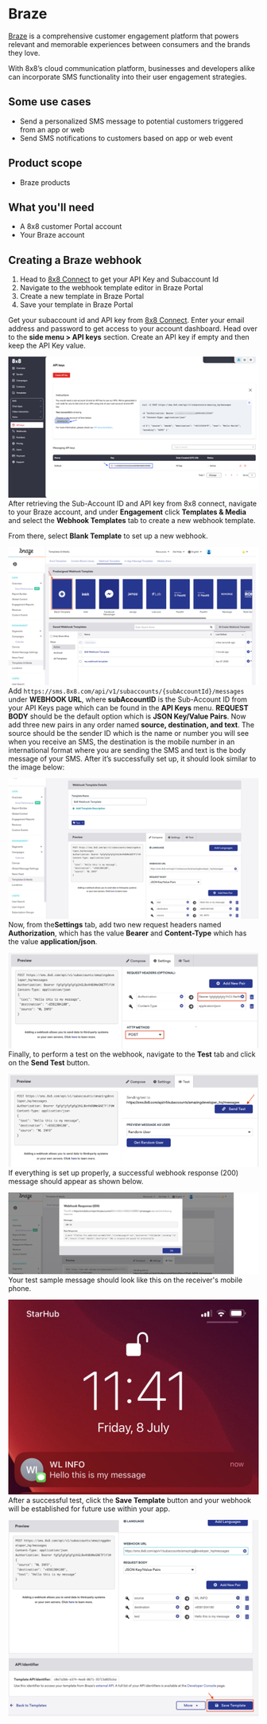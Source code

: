# Braze

[Braze](https://www.braze.com/) is a comprehensive customer engagement platform that powers relevant and memorable experiences between consumers and the brands they love.

With 8x8’s cloud communication platform, businesses and developers alike can incorporate SMS functionality into their user engagement strategies.

## Some use cases

* Send a personalized SMS message to potential customers triggered from an app or web
* Send SMS notifications to customers based on app or web event

## Product scope

* Braze products

## What you'll need

* A 8x8 customer Portal account
* Your Braze account

## Creating a Braze webhook

1. Head to [8x8 Connect](https://connect.8x8.com) to get your API Key and Subaccount Id
2. Navigate to the webhook template editor in Braze Portal
3. Create a new template in Braze Portal
4. Save your template in Braze Portal


Get your subaccount id and API key from [8x8 Connect](https://connect.8x8.com). Enter your email address and password to get access to your account dashboard. Head over to the **side menu > API keys** section. Create an API key if empty and then keep the API Key value.  

  

![1684](../images/1c05451-connect.8x8.com-2022.07.08.png "connect.8x8.com-2022.07.08.png")
After retrieving the Sub-Account ID and API key from 8x8 connect, navigate to your Braze account, and under **Engagement** click **Templates & Media** and select the **Webhook Templates** tab to create a new webhook template.  

From there, select **Blank Template** to set up a new webhook.  

  

![1508](../images/47663f7-template.png "template.png")
Add `https://sms.8x8.com/api/v1/subaccounts/{subAccountId}/messages` under **WEBHOOK URL**, where **subAccountID** is the Sub-Account ID from your API Keys page which can be found in the **API Keys** menu. **REQUEST BODY** should be the default option which is **JSON Key/Value Pairs**. Now add three new pairs in any order named **source, destination, and text**. The source should be the sender ID which is the name or number you will see when you receive an SMS, the destination is the mobile number in an international format where you are sending the SMS and text is the body message of your SMS. After it’s successfully set up, it should look similar to the image below:  

  

![1463](../images/f5c02f5-braze_template_.png "braze template .png")
Now, from the​ **Settings**​ tab, add two new request headers named **Authorization**​, which has the value **Bearer** and **Content-Type** which has the value **application/json**.

  

![1027](../images/c3b4540-bearer_braze.png "bearer braze.png")
Finally, to perform a test on the webhook, navigate to the ​**Test**​ tab and click on the **Send Test** button.  

  

![1023](../images/b2031aa-test_braze.png "test braze.png")
If everything is set up properly, a successful webhook response (200) message should appear as shown below.  

  

![1662](../images/131ab48-Success.png "Success.png")
Your test sample message should look like this on the receiver's mobile phone.

![1242](../images/e4e4288-IMG_0473.jpg "IMG_0473.jpg")
After a successful test, click the **Save Template** button and your webhook will be established for future use within your app.  

  

![1038](../images/c407d36-save_template.png "save template.png")

